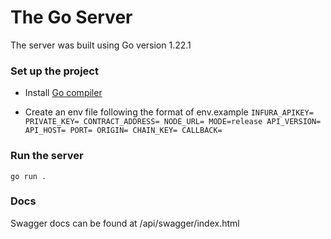 
# The Go Server
The server was built using Go version 1.22.1


### Set up the project
* Install [Go compiler](https://go.dev/doc/install)

* Create an env file following the format of env.example
`
INFURA_APIKEY=
PRIVATE_KEY=
CONTRACT_ADDRESS=
NODE_URL=
MODE=release
API_VERSION=
API_HOST=
PORT=
ORIGIN=
CHAIN_KEY=
CALLBACK=
`

### Run the server
```shell
go run .
```

### Docs
Swagger docs can be found at /api/swagger/index.html